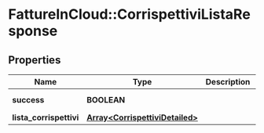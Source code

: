 # FattureInCloud::CorrispettiviListaResponse

## Properties
Name | Type | Description | Notes
------------ | ------------- | ------------- | -------------
**success** | **BOOLEAN** |  | [default to true]
**lista_corrispettivi** | [**Array&lt;CorrispettiviDetailed&gt;**](CorrispettiviDetailed.md) |  | 


